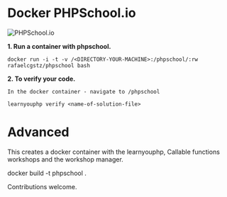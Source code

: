 # Docker PHPSchool.io

![PHPSchool.io](https://avatars1.githubusercontent.com/u/14904751?v=3&s=200)



    
**1. Run a container with phpschool.**
  
    
    docker run -i -t -v /<DIRECTORY-YOUR-MACHINE>:/phpschool/:rw rafaelcgstz/phpschool bash
    

**2. To verify your code.** 
	
	In the docker container - navigate to /phpschool

	learnyouphp verify <name-of-solution-file>

    
    
# Advanced 

This creates a docker container with the learnyouphp, Callable functions workshops and the workshop manager.

docker build -t phpschool .

Contributions welcome.
